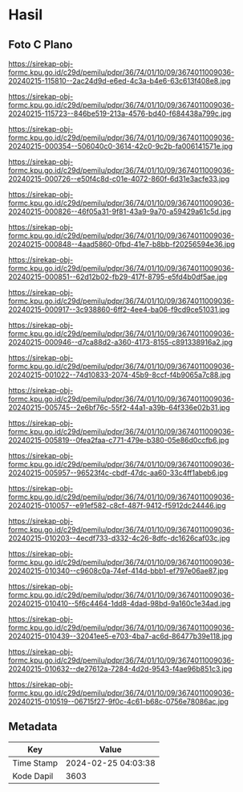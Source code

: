 # Hasil

## Foto C Plano

https://sirekap-obj-formc.kpu.go.id/c29d/pemilu/pdpr/36/74/01/10/09/3674011009036-20240215-115810--2ac24d9d-e6ed-4c3a-b4e6-63c613f408e8.jpg

https://sirekap-obj-formc.kpu.go.id/c29d/pemilu/pdpr/36/74/01/10/09/3674011009036-20240215-115723--846be519-213a-4576-bd40-f684438a799c.jpg

https://sirekap-obj-formc.kpu.go.id/c29d/pemilu/pdpr/36/74/01/10/09/3674011009036-20240215-000354--506040c0-3614-42c0-9c2b-fa006141571e.jpg

https://sirekap-obj-formc.kpu.go.id/c29d/pemilu/pdpr/36/74/01/10/09/3674011009036-20240215-000726--e50f4c8d-c01e-4072-860f-6d31e3acfe33.jpg

https://sirekap-obj-formc.kpu.go.id/c29d/pemilu/pdpr/36/74/01/10/09/3674011009036-20240215-000826--46f05a31-9f81-43a9-9a70-a59429a61c5d.jpg

https://sirekap-obj-formc.kpu.go.id/c29d/pemilu/pdpr/36/74/01/10/09/3674011009036-20240215-000848--4aad5860-0fbd-41e7-b8bb-f20256594e36.jpg

https://sirekap-obj-formc.kpu.go.id/c29d/pemilu/pdpr/36/74/01/10/09/3674011009036-20240215-000851--62d12b02-fb29-417f-8795-e5fd4b0df5ae.jpg

https://sirekap-obj-formc.kpu.go.id/c29d/pemilu/pdpr/36/74/01/10/09/3674011009036-20240215-000917--3c938860-6ff2-4ee4-ba06-f9cd9ce51031.jpg

https://sirekap-obj-formc.kpu.go.id/c29d/pemilu/pdpr/36/74/01/10/09/3674011009036-20240215-000946--d7ca88d2-a360-4173-8155-c891338916a2.jpg

https://sirekap-obj-formc.kpu.go.id/c29d/pemilu/pdpr/36/74/01/10/09/3674011009036-20240215-001022--74d10833-2074-45b9-8ccf-f4b9065a7c88.jpg

https://sirekap-obj-formc.kpu.go.id/c29d/pemilu/pdpr/36/74/01/10/09/3674011009036-20240215-005745--2e6bf76c-55f2-44a1-a39b-64f336e02b31.jpg

https://sirekap-obj-formc.kpu.go.id/c29d/pemilu/pdpr/36/74/01/10/09/3674011009036-20240215-005819--0fea2faa-c771-479e-b380-05e86d0ccfb6.jpg

https://sirekap-obj-formc.kpu.go.id/c29d/pemilu/pdpr/36/74/01/10/09/3674011009036-20240215-005957--96523f4c-cbdf-47dc-aa60-33c4ff1abeb6.jpg

https://sirekap-obj-formc.kpu.go.id/c29d/pemilu/pdpr/36/74/01/10/09/3674011009036-20240215-010057--e91ef582-c8cf-487f-9412-f5912dc24446.jpg

https://sirekap-obj-formc.kpu.go.id/c29d/pemilu/pdpr/36/74/01/10/09/3674011009036-20240215-010203--4ecdf733-d332-4c26-8dfc-dc1626caf03c.jpg

https://sirekap-obj-formc.kpu.go.id/c29d/pemilu/pdpr/36/74/01/10/09/3674011009036-20240215-010340--c9608c0a-74ef-414d-bbb1-ef797e06ae87.jpg

https://sirekap-obj-formc.kpu.go.id/c29d/pemilu/pdpr/36/74/01/10/09/3674011009036-20240215-010410--5f6c4464-1dd8-4dad-98bd-9a160c1e34ad.jpg

https://sirekap-obj-formc.kpu.go.id/c29d/pemilu/pdpr/36/74/01/10/09/3674011009036-20240215-010439--32041ee5-e703-4ba7-ac6d-86477b39e118.jpg

https://sirekap-obj-formc.kpu.go.id/c29d/pemilu/pdpr/36/74/01/10/09/3674011009036-20240215-010632--de27612a-7284-4d2d-9543-f4ae96b851c3.jpg

https://sirekap-obj-formc.kpu.go.id/c29d/pemilu/pdpr/36/74/01/10/09/3674011009036-20240215-010519--06715f27-9f0c-4c61-b68c-0756e78086ac.jpg


## Metadata

| Key        | Value               |
| ---------- | ------------------- |
| Time Stamp | 2024-02-25 04:03:38 |
| Kode Dapil | 3603                |



